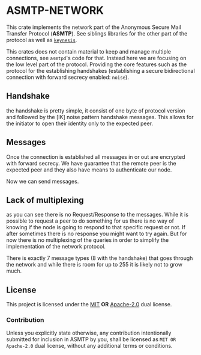 # ASMTP-NETWORK

This crate implements the network part of the Anonymous Secure Mail Transfer
Protocol (**ASMTP**). See siblings libraries for the other part of the protocol
as well as [`keynesis`].

This crates does not contain material to keep and manage multiple connections,
see `asmtpd`'s code for that. Instead here we are focusing on the low level part
of the protocol. Providing the core features such as the protocol for the
establishing handshakes (establishing a secure bidirectional connection with
forward secrecy enabled: `noise`).

## Handshake

the handshake is pretty simple, it consist of one byte of protocol version
and followed by the [IK] noise pattern handshake messages. This allows for
the initiator to open their identity only to the expected peer.

## Messages

Once the connection is established all messages in or out are encrypted with
forward secrecy. We have guarantee that the remote peer is the expected peer
and they also have means to authenticate our node.

Now we can send messages.

## Lack of multiplexing

as you can see there is no Request/Response to the messages. While it is possible to
request a peer to do something for us there is no way of knowing if the node is going
to respond to that specific request or not. If after sometimes there is no response
you might want to try again. But for now there is no multiplexing of the queries
in order to simplify the implementation of the network protocol.

There is exactly 7 message types (8 with the handshake) that goes through the network
and while there is room for up to 255 it is likely not to grow much.

## License

This project is licensed under the [MIT] **OR** [Apache-2.0] dual license.

[MIT]: https://github.com/primetype/keynesis-network/blob/master/LICENSE-MIT
[Apache-2.0]: https://github.com/primetype/keynesis-network/blob/master/LICENSE-APACHE

### Contribution

Unless you explicitly state otherwise, any contribution intentionally submitted
for inclusion in ASMTP by you, shall be licensed as `MIT OR Apache-2.0` dual
license, without any additional terms or conditions.

[`keynesis`]: https://github.com/primetype/keynesis